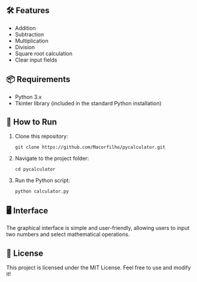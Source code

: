 <h2>🛠 Features</h2>
<ul>
    <li>Addition</li>
    <li>Subtraction</li>
    <li>Multiplication</li>
    <li>Division</li>
    <li>Square root calculation</li>
    <li>Clear input fields</li>
</ul>

<h2>📦 Requirements</h2>
<ul>
    <li>Python 3.x</li>
    <li>Tkinter library (included in the standard Python installation)</li>
</ul>

<h2>🚀 How to Run</h2>
<ol>
    <li>Clone this repository:
        <pre><code>git clone https://github.com/Macorfilho/pycalculator.git</code></pre>
    </li>
    <li>Navigate to the project folder:
        <pre><code>cd pycalculator</code></pre>
    </li>
    <li>Run the Python script:
        <pre><code>python calculator.py</code></pre>
    </li>
</ol>

<h2>🖥 Interface</h2>
<p>The graphical interface is simple and user-friendly, allowing users to input two numbers and select mathematical operations.</p>

<h2>📄 License</h2>
<p>This project is licensed under the MIT License. Feel free to use and modify it!</p>
